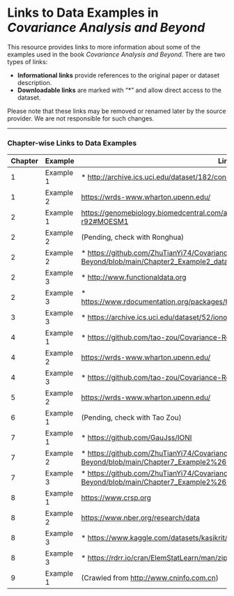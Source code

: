 # Links to Data Examples in *Covariance Analysis and Beyond*

This resource provides links to more information about some of the examples used in the book *Covariance Analysis and Beyond*. There are two types of links:

- **Informational links** provide references to the original paper or dataset description.
- **Downloadable links** are marked with “*” and allow direct access to the dataset.

Please note that these links may be removed or renamed later by the source provider. We are not responsible for such changes.

---

### Chapter-wise Links to Data Examples

| Chapter | Example | Link |
|---------|---------|------|
| 1    | Example 1 | * http://archive.ics.uci.edu/dataset/182/concrete+slump+test |
| 1    | Example 2 | https://wrds-www.wharton.upenn.edu/ |
| 2    | Example 1 | https://genomebiology.biomedcentral.com/articles/10.1186/gb-2004-5-11-r92#MOESM1 |
| 2    | Example 2 | (Pending, check with Ronghua) |
| 2    | Example 2 | * https://github.com/ZhuTianYi74/Covariance-Analysis-and-Beyond/blob/main/Chapter2_Example2_data_SP500.zip|
| 2    | Example 3 | * http://www.functionaldata.org |
| 2    | Example 3 | * https://www.rdocumentation.org/packages/fda/versions/6.2.0/topics/CanadianWeather |
| 3    | Example 3 | * https://archive.ics.uci.edu/dataset/52/ionosphere |
| 4    | Example 1 | * https://github.com/tao-zou/Covariance-Regression-Analysis |
| 4    | Example 2 | https://wrds-www.wharton.upenn.edu/ |
| 4    | Example 3 | * https://github.com/tao-zou/Covariance-Regression-Analysis |
| 5    | Example 2 | https://wrds-www.wharton.upenn.edu/ |
| 6    | Example 1 | (Pending, check with Tao Zou) |
| 7    | Example 1 | * https://github.com/GauJss/IONI |
| 7    | Example 2 | * https://github.com/ZhuTianYi74/Covariance-Analysis-and-Beyond/blob/main/Chapter7_Example2%263_data.zip |
| 7    | Example 3 | * https://github.com/ZhuTianYi74/Covariance-Analysis-and-Beyond/blob/main/Chapter7_Example2%263_data.zip|
| 8    | Example 1 | https://www.crsp.org |
| 8    | Example 2 | https://www.nber.org/research/data |
| 8    | Example 3 | * https://www.kaggle.com/datasets/kasikrit/att-database-of-faces |
| 8    | Example 3 | * https://rdrr.io/cran/ElemStatLearn/man/zip.test.html |
| 9    | Example 1 | (Crawled from http://www.cninfo.com.cn) |
